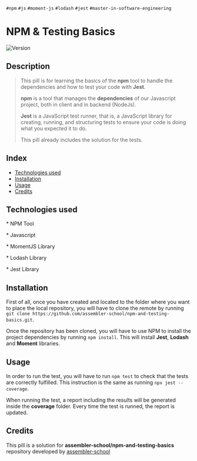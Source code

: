 `#npm` `#js` `#moment-js` `#lodash` `#jest` `#master-in-software-engineering`

# NPM & Testing Basics

<p>
  <img alt="Version" src="https://img.shields.io/badge/version-1.0-blue.svg?cacheSeconds=2592000" />
</p>

## Description

> This pill is for learning the basics of the **npm** tool to handle the dependencies and how to test your code with **Jest**.
>
> **npm** is a tool that manages the **dependencies** of our Javascript project, both in client and in backend (NodeJs).
>
> **Jest** is a JavaScript test runner, that is, a JavaScript library for creating, running, and structuring tests to ensure your code is doing what you expected it to do.
>
> This pill already includes the solution for the tests.

## Index

- [Technologies used](#technologies-used)
- [Installation](#installation)
- [Usage](#usage)
- [Credits](#credits)

## Technologies used

\* NPM Tool

\* Javascript

\* MomentJS Library

\* Lodash Library

\* Jest Library

## Installation

First of all, once you have created and located to the folder where you want to place the local repository, you will have to clone the remote by running `git clone https://github.com/assembler-school/npm-and-testing-basics.git`.

Once the repository has been cloned, you will have to use NPM to install the project dependencies by running `npm install`. This will install **Jest**, **Lodash** and **Moment** libraries.

## Usage

In order to run the test, you will have to run `npm test` to check that the tests are correctly fulfilled. This instruction is the same as running `npx jest --coverage`.

When running the test, a report including the results will be generated inside the **coverage** folder. Every time the test is runned, the report is updated.

## Credits

This pill is a solution for **assembler-school/npm-and-testing-basics** repository developed by [assembler-school](https://github.com/assembler-school)
